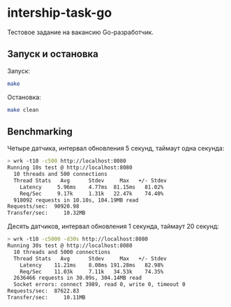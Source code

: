 # intership-task-go

Тестовое задание на вакансию Go-разработчик.

## Запуск и остановка
Запуск:
``` sh
make
```
Остановка:

``` sh
make clean
```


## Benchmarking
Четыре датчика, интервал обновления 5 секунд, таймаут одна секунда:
``` sh
> wrk -t10 -c500 http://localhost:8080
Running 10s test @ http://localhost:8080
  10 threads and 500 connections
  Thread Stats   Avg      Stdev     Max   +/- Stdev
    Latency     5.96ms    4.77ms  81.15ms   81.02%
    Req/Sec     9.17k     1.31k   22.47k    74.40%
  918092 requests in 10.10s, 104.19MB read
Requests/sec:  90920.98
Transfer/sec:     10.32MB
```

Десять датчиков, интервал обновления 1 секунда, таймаут 20 секунд:
``` sh
> wrk -t10 -c5000 -d30s http://localhost:8080
Running 30s test @ http://localhost:8080
  10 threads and 5000 connections
  Thread Stats   Avg      Stdev     Max   +/- Stdev
    Latency    11.21ms    8.08ms 191.28ms   82.98%
    Req/Sec    11.03k     7.11k   34.53k    74.35%
  2636466 requests in 30.09s, 304.14MB read
  Socket errors: connect 3989, read 0, write 0, timeout 0
Requests/sec:  87622.83
Transfer/sec:     10.11MB
```
